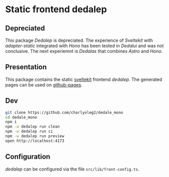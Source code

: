 Static frontend dedalep
=======================

Depreciated
-----------

This package *Dedalep* is depreciated. The experience of *Sveltekit* with *adapter-static* integrated with *Hono* has been tested in *Dedalui* and was not conclusive. The next experiemnt is *Dedalas* that combines *Astro* and *Hono*.


Presentation
------------

This package contains the static [sveltekit](https://svelte.dev/) frontend *dedalep*.
The generated pages can be used on [github-pages](https://charlyoleg2.github.io/dedale_mono/).


Dev
---

```bash
git clone https://github.com/charlyoleg2/dedale_mono
cd dedale_mono
npm i
npm -w dedalep run clean
npm -w dedalep run ci
npm -w dedalep run preview
open http://localhost:4173
```

Configuration
-------------

*dedalep* can be configured via the file `src/lib/front-config.ts`.
